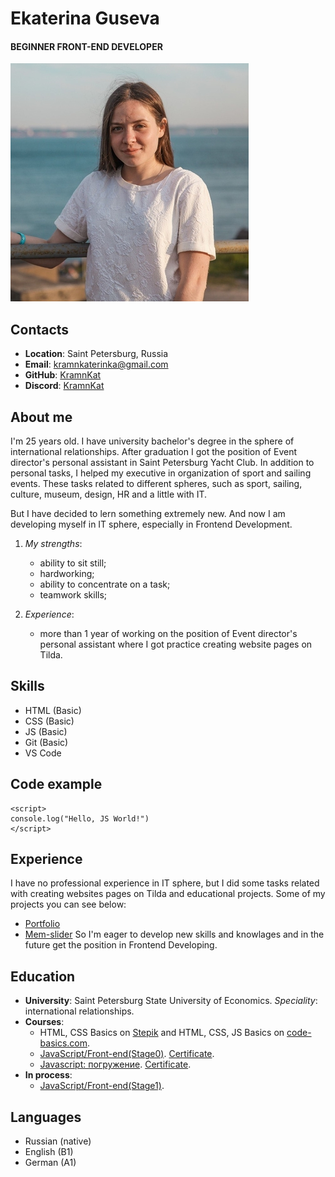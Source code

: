 # Ekaterina Guseva
#### BEGINNER FRONT-END DEVELOPER

![My-photo](./assets/myphoto.jpg)

## Contacts

* __Location__: Saint Petersburg, Russia
* __Email__: kramnkaterinka@gmail.com
* __GitHub__: [KramnKat](https://github.com/KramnKat)
* __Discord__: [KramnKat](https://discordapp.com/users/920007494510710836/)

## About me

I'm 25 years old. I have university bachelor's degree in the sphere of international relationships. After graduation I got the position of Event director's personal assistant in Saint Petersburg Yacht Club. In addition to personal tasks, I helped my executive in organization of sport and sailing events. These tasks related to different spheres, such as sport, sailing, culture, museum, design, HR and a little with IT.

But I have decided to lern something extremely new. And now I am developing myself in IT sphere, especially in Frontend Development.

1. *My strengths*:
   * ability to sit still;
   * hardworking;
   * ability to concentrate on a task;
   * teamwork skills;

2. *Experience*:
   * more than 1 year of working on the position of Event director's personal assistant where I got practice creating website pages on Tilda.

## Skills

* HTML (Basic)
* CSS (Basic)
* JS (Basic)
* Git (Basic)
* VS Code

## Code example

```
<script>
console.log("Hello, JS World!")
</script>
```
## Experience

I have no professional experience in IT sphere, but I did some tasks related with creating websites pages on Tilda and educational projects. Some of my projects you can see below:
   * [Portfolio](https://rolling-scopes-school.github.io/kramnkat-JSFEPRESCHOOL/portfolio/)
   * [Mem-slider](https://rolling-scopes-school.github.io/kramnkat-JSFEPRESCHOOL/portfolio/)
So I'm eager to develop new skills and knowlages and in the future get the position in Frontend Developing. 

## Education
   * __University__: Saint Petersburg State University of Economics. *Speciality*: international relationships.
   * __Courses__: 
      * HTML, CSS Basics on [Stepik](https://stepik.org/course/52164/promo#toc) and HTML, CSS, JS Basics on [code-basics.com](https://code-basics.com/ru).
      * [JavaScript/Front-end(Stage0)](https://rs.school/js-stage0/). [Certificate](https://app.rs.school/certificate/p2ml56mn).
      * [Javascript: погружение](https://main.wayup.in/library/course18). [Certificate](https://drive.google.com/file/d/161_XbF2mZMDCH8Dizry1cSnkaC-vhxQp/view?usp=sharing).
   * __In process__: 
      * [JavaScript/Front-end(Stage1)](https://rs.school/js/).

## Languages
   * Russian (native)
   * English (B1)
   * German (A1)
